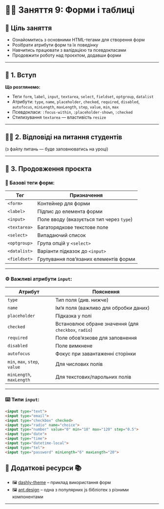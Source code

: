 # 👩‍🏫 Заняття 9: Форми і таблиці

## 🎯 Ціль заняття
- Ознайомитись з основними HTML-тегами для створення форм
- Розібрати атрибути форм та їх поведінку
- Навчитись працювати з валідацією та псевдокласами
- Продовжити роботу над проєктом, додавши форми

---

## 📌 1. Вступ
**Що розглянемо:**
- Теги `form`, `label`, `input`, `textarea`, `select`, `fieldset`, `optgroup`, `datalist`
- Атрибути: `type`, `name`, `placeholder`, `checked`, `required`, `disabled`, `autofocus`, `minLength`, `maxLength`, `step`, `value`, `min`, `max`
- Псевдокласи: `:focus-within`, `:placeholder-shown`, `:checked`
- Стилизування `textarea` — властивість `resize`

---

## 🙋‍♂️ 2. Відповіді на питання студентів
(з файлу питань — буде заповнюватись на уроці)

---

## 🧩 3. Продовження проєкта

### 📄 Базові теги форм:
| Тег       | Призначення |
|-----------|-------------|
| `<form>`        | Контейнер для форми |
| `<label>`       | Підпис до елемента форми |
| `<input>`       | Поле вводу (вказується тип через `type`) |
| `<textarea>`    | Багаторядкове текстове поле |
| `<select>`      | Випадаючий список |
| `<optgroup>`    | Група опцій у `<select>` |
| `<datalist>`    | Варіанти підказок до `<input>` |
| `<fieldset>`    | Групування пов’язаних елементів форми |

---

### ⚙️ Важливі атрибути `input`:
| Атрибут       | Пояснення |
|---------------|-----------|
| `type`        | Тип поля (див. нижче) |
| `name`        | Ім’я поля (важливо для обробки даних) |
| `placeholder` | Підказка у полі |
| `checked`     | Встановлює обране значення (для `checkbox`, `radio`) |
| `required`    | Поле обов’язкове для заповнення |
| `disabled`    | Поле вимкнене |
| `autofocus`   | Фокус при завантаженні сторінки |
| `min`, `max`, `step`, `value` | Для числових полів |
| `minLength`, `maxLength` | Для текстових/парольних полів |

---

### ⌨️ Типи `input`:
```html
<input type="text">
<input type="email">
<input type="checkbox" checked>
<input type="radio" name="choice">
<input type="number" value="0" min="18" max="120" step="0.5">
<input type="date">
<input type="time">
<input type="datetime-local">
<input type="tel">
<input type="password" minLength="6" maxLength="20">
```
## 🔹 Додаткові ресурси 📚
- 🖼 [dashly-theme](https://dashly-theme.com/account.html) – приклад використання форм  
- 🖼 [ant.design](https://ant.design/components/overview/) – одна з популярних js бібліотек з різними компонентами  

---

